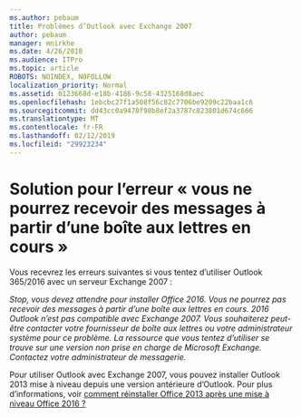```yaml
---
ms.author: pebaum
title: Problèmes d’Outlook avec Exchange 2007
author: pebaum
manager: mnirkhe
ms.date: 4/26/2018
ms.audience: ITPro
ms.topic: article
ROBOTS: NOINDEX, NOFOLLOW
localization_priority: Normal
ms.assetid: 0123668d-e18b-4186-9c58-4325168d8aec
ms.openlocfilehash: 1ebcbc27f1a508f56c82c7706be9209c22baa1c6
ms.sourcegitcommit: dd43cc0a9470f98b8ef2a3787c823801d674c666
ms.translationtype: MT
ms.contentlocale: fr-FR
ms.lasthandoff: 02/12/2019
ms.locfileid: "29923234"
---
```

# <a name="solution-for-error-you-wont-be-able-to-receive-mail-from-a-current-mailbox"></a>Solution pour l’erreur « vous ne pourrez recevoir des messages à partir d’une boîte aux lettres en cours »
Vous recevrez les erreurs suivantes si vous tentez d’utiliser Outlook 365/2016 avec un serveur Exchange 2007 :

*Stop, vous devez attendre pour installer Office 2016. Vous ne pourrez pas recevoir des messages à partir d’une boîte aux lettres en cours. 2016 Outlook n’est pas compatible avec Exchange 2007. Vous souhaiterez peut-être contacter votre fournisseur de boîte aux lettres ou votre administrateur système pour ce problème. La ressource que vous tentez d’utiliser se trouve sur une version non prise en charge de Microsoft Exchange. Contactez votre administrateur de messagerie.*

Pour utiliser Outlook avec Exchange 2007, vous pouvez installer Outlook 2013 mise à niveau depuis une version antérieure d’Outlook. Pour plus d’informations, voir [comment réinstaller Office 2013 après une mise à niveau Office 2016 ?](https://support.office.com/article/a6ca92f4-cbb4-4609-9fdb-f8d3dd6812f3)